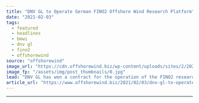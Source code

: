 ```yaml
---
title: "DNV GL to Operate German FINO2 Offshore Wind Research Platform"
date: "2021-02-03"
tags: 
  - featured
  - headlines
  - bmwi
  - dnv gl
  - fino2
  - offshorewind
source: "offshorewind"
image_url: "https://cdn.offshorewind.biz/wp-content/uploads/sites/2/2021/02/03095008/FINO2.jpg"
image_fp: "/assets/img/post_thumbnails/0.jpg"
lead: "DNV GL has won a contract for the operation of the FINO2 research platform"
article_url: "https://www.offshorewind.biz/2021/02/03/dnv-gl-to-operate-german-fino2-offshore-wind-research-platform/"
---
```


---
